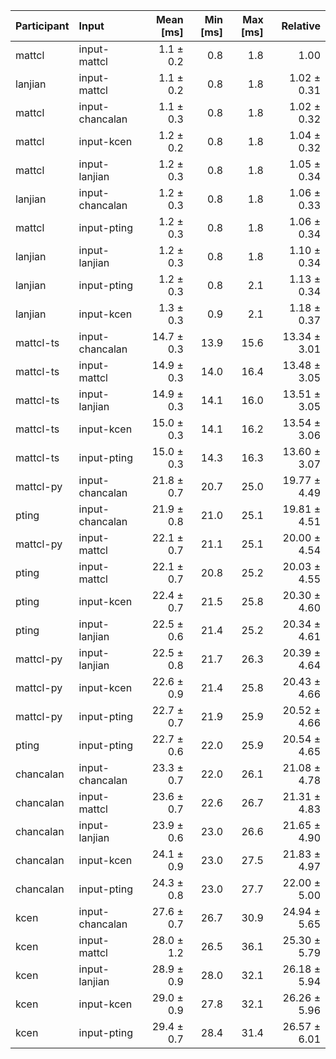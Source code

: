 | Participant | Input | Mean [ms] | Min [ms] | Max [ms] | Relative |
|:---|:---|---:|---:|---:|---:|
| mattcl | input-mattcl | 1.1 ± 0.2 | 0.8 | 1.8 | 1.00 |
| lanjian | input-mattcl | 1.1 ± 0.2 | 0.8 | 1.8 | 1.02 ± 0.31 |
| mattcl | input-chancalan | 1.1 ± 0.3 | 0.8 | 1.8 | 1.02 ± 0.32 |
| mattcl | input-kcen | 1.2 ± 0.2 | 0.8 | 1.8 | 1.04 ± 0.32 |
| mattcl | input-lanjian | 1.2 ± 0.3 | 0.8 | 1.8 | 1.05 ± 0.34 |
| lanjian | input-chancalan | 1.2 ± 0.3 | 0.8 | 1.8 | 1.06 ± 0.33 |
| mattcl | input-pting | 1.2 ± 0.3 | 0.8 | 1.8 | 1.06 ± 0.34 |
| lanjian | input-lanjian | 1.2 ± 0.3 | 0.8 | 1.8 | 1.10 ± 0.34 |
| lanjian | input-pting | 1.2 ± 0.3 | 0.8 | 2.1 | 1.13 ± 0.34 |
| lanjian | input-kcen | 1.3 ± 0.3 | 0.9 | 2.1 | 1.18 ± 0.37 |
| mattcl-ts | input-chancalan | 14.7 ± 0.3 | 13.9 | 15.6 | 13.34 ± 3.01 |
| mattcl-ts | input-mattcl | 14.9 ± 0.3 | 14.0 | 16.4 | 13.48 ± 3.05 |
| mattcl-ts | input-lanjian | 14.9 ± 0.3 | 14.1 | 16.0 | 13.51 ± 3.05 |
| mattcl-ts | input-kcen | 15.0 ± 0.3 | 14.1 | 16.2 | 13.54 ± 3.06 |
| mattcl-ts | input-pting | 15.0 ± 0.3 | 14.3 | 16.3 | 13.60 ± 3.07 |
| mattcl-py | input-chancalan | 21.8 ± 0.7 | 20.7 | 25.0 | 19.77 ± 4.49 |
| pting | input-chancalan | 21.9 ± 0.8 | 21.0 | 25.1 | 19.81 ± 4.51 |
| mattcl-py | input-mattcl | 22.1 ± 0.7 | 21.1 | 25.1 | 20.00 ± 4.54 |
| pting | input-mattcl | 22.1 ± 0.7 | 20.8 | 25.2 | 20.03 ± 4.55 |
| pting | input-kcen | 22.4 ± 0.7 | 21.5 | 25.8 | 20.30 ± 4.60 |
| pting | input-lanjian | 22.5 ± 0.6 | 21.4 | 25.2 | 20.34 ± 4.61 |
| mattcl-py | input-lanjian | 22.5 ± 0.8 | 21.7 | 26.3 | 20.39 ± 4.64 |
| mattcl-py | input-kcen | 22.6 ± 0.9 | 21.4 | 25.8 | 20.43 ± 4.66 |
| mattcl-py | input-pting | 22.7 ± 0.7 | 21.9 | 25.9 | 20.52 ± 4.66 |
| pting | input-pting | 22.7 ± 0.6 | 22.0 | 25.9 | 20.54 ± 4.65 |
| chancalan | input-chancalan | 23.3 ± 0.7 | 22.0 | 26.1 | 21.08 ± 4.78 |
| chancalan | input-mattcl | 23.6 ± 0.7 | 22.6 | 26.7 | 21.31 ± 4.83 |
| chancalan | input-lanjian | 23.9 ± 0.6 | 23.0 | 26.6 | 21.65 ± 4.90 |
| chancalan | input-kcen | 24.1 ± 0.9 | 23.0 | 27.5 | 21.83 ± 4.97 |
| chancalan | input-pting | 24.3 ± 0.8 | 23.0 | 27.7 | 22.00 ± 5.00 |
| kcen | input-chancalan | 27.6 ± 0.7 | 26.7 | 30.9 | 24.94 ± 5.65 |
| kcen | input-mattcl | 28.0 ± 1.2 | 26.5 | 36.1 | 25.30 ± 5.79 |
| kcen | input-lanjian | 28.9 ± 0.9 | 28.0 | 32.1 | 26.18 ± 5.94 |
| kcen | input-kcen | 29.0 ± 0.9 | 27.8 | 32.1 | 26.26 ± 5.96 |
| kcen | input-pting | 29.4 ± 0.7 | 28.4 | 31.4 | 26.57 ± 6.01 |
